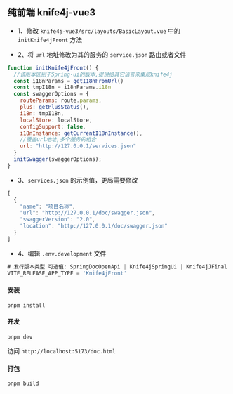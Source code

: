 ## 纯前端 knife4j-vue3 

- 1、修改 `knife4j-vue3/src/layouts/BasicLayout.vue` 中的 `initKnife4jFront` 方法

- 2、将 `url` 地址修改为其的服务的 `service.json` 路由或者文件

```javascript
function initKnife4jFront() {
  //该版本区别于Spring-ui的版本,提供给其它语言来集成knife4j
  const i18nParams = getI18nFromUrl()
  const tmpI18n = i18nParams.i18n
  const swaggerOptions = {
    routeParams: route.params,
    plus: getPlusStatus(),
    i18n: tmpI18n,
    localStore: localStore,
    configSupport: false,
    i18nInstance: getCurrentI18nInstance(),
    //覆盖url地址,多个服务的组合
    url: "http://127.0.0.1/services.json"
  }
  initSwagger(swaggerOptions);
}
```

- 3、`services.json` 的示例值，更局需要修改

```js
[
  {
    "name": "项目名称",
    "url": "http://127.0.0.1/doc/swagger.json",
    "swaggerVersion": "2.0",
    "location": "http://127.0.0.1/doc/swagger.json"
  }
]
```

- 4、编辑 `.env.development` 文件
  
```js
# 发行版本类型 可选值: SpringDocOpenApi | Knife4jSpringUi | Knife4jJFinal | Knife4jFront
VITE_RELEASE_APP_TYPE = 'Knife4jFront'
```

#### 安装
```
pnpm install
```

#### 开发
```
pnpm dev
```
访问 `http://localhost:5173/doc.html`

#### 打包
```
pnpm build
```